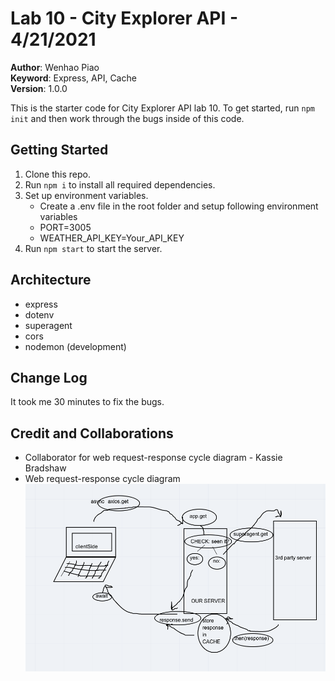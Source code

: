 # Lab 10 - City Explorer API - 4/21/2021

**Author**: Wenhao Piao  
**Keyword**: Express, API, Cache  
**Version**: 1.0.0

This is the starter code for City Explorer API lab 10. To get started, run `npm init` and then work through the bugs inside of this code.

## Getting Started

1. Clone this repo.
2. Run `npm i` to install all required dependencies.
3. Set up environment variables.
   - Create a .env file in the root folder and setup following environment variables
   - PORT=3005
   - WEATHER_API_KEY=Your_API_KEY
4. Run `npm start` to start the server.

## Architecture

- express
- dotenv
- superagent
- cors
- nodemon (development)

## Change Log

It took me 30 minutes to fix the bugs.

## Credit and Collaborations

- Collaborator for web request-response cycle diagram - Kassie Bradshaw
- Web request-response cycle diagram
  ![request-response-cycle](./request-response-cycle5.png)
